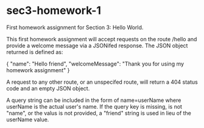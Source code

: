 # sec3-homework-1
First homework assignment for Section 3: Hello World.

This first homework assignment will accept requests on the route /hello and provide a welcome message via a JSONifed response. The JSON object returned is defined as:

{
    "name": "Hello friend",
    "welcomeMessage": "Thank you for using my homework assignment"
}

A request to any other route, or an unspecifed route, will return a 404 status code and an empty JSON object.

A query string can be included in the form of
  name=userName
where userName is the actual user's name. If the query key is missing, is not "name", or the valus is not provided, a "friend" string is used in lieu of the userName value.
